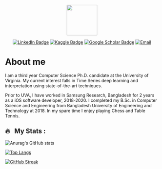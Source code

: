 <p align="center"><img src="https://media.giphy.com/media/M9gbBd9nbDrOTu1Mqx/giphy.gif" width="100"/></p>

<p align="center">
<!-- https://shields.io/docs/logos -->
 <!-- https://simpleicons.org/ -->
<a href="https://www.linkedin.com/in/md-khairul-islam-711460134/"><img src="https://img.shields.io/badge/LinkedIn-blue?style=for-the-badge&logo=linkedin&logoColor=#0A66C2" alt="LinkedIn Badge"></a>
<a href="https://www.kaggle.com/khairulislam"><img src="https://img.shields.io/badge/Kaggle-lightblue?style=for-the-badge&logo=kaggle&logoColor=#20BEFF" alt="Kaggle Badge"></a>
<a href="https://scholar.google.com/citations?user=pLgKvU8AAAAJ&hl=en"><img src="https://img.shields.io/badge/Google Scholar-grey?style=for-the-badge&logo=googlescholar&logoColor=#4285F4" alt="Google Scholar Badge"></a>
<a href="khairulislam@virginia.edu"><img src="https://img.shields.io/badge/Email Me-0edcba?style=for-the-badge&logo=gmail&logoColor=#EA4335" alt="Email"></a>
</p>

# About me

I am a third year Computer Science Ph.D. candidate at the University of Virginia. 
My current interest falls in Time Series deep learning and interpretation using state-of-the-art techniques.

Prior to UVA, I have worked in Samsung Research, Bangladesh for 2 years as a iOS software developer, 2018-2020. I completed my B.Sc. in Computer Science and Engineering from Bangladesh University of Engineering and Technology at 2018. In my spare time I enjoy playing Chess and Table Tennis.

## 🔥 &nbsp; My Stats :

![Anurag's GitHub stats](https://github-readme-stats.vercel.app/api?username=khairulislam&show_icons=true&theme=merko)

[![Top Langs](https://github-readme-stats.vercel.app/api/top-langs/?username=khairulislam&layout=compact&theme=dark)](https://github.com/anuraghazra/github-readme-stats)

[![GitHub Streak](https://streak-stats.demolab.com/?user=khairulislam&theme=dark)](https://git.io/streak-stats) 


